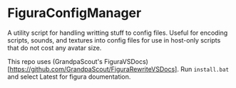 # FiguraConfigManager
A utility script for handling writting stuff to config files. 
Useful for encoding scripts, sounds, and textures into config files for use in host-only scripts that do not cost any avatar size.

This repo uses (GrandpaScout's FiguraVSDocs)[https://github.com/GrandpaScout/FiguraRewriteVSDocs]. Run `install.bat` and select Latest for figura doumentation.
